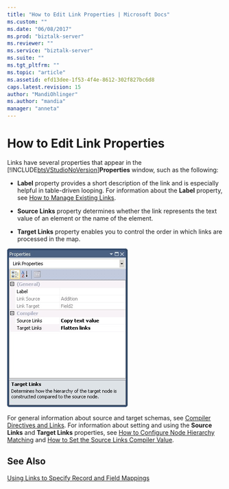 ```yaml
---
title: "How to Edit Link Properties | Microsoft Docs"
ms.custom: ""
ms.date: "06/08/2017"
ms.prod: "biztalk-server"
ms.reviewer: ""
ms.service: "biztalk-server"
ms.suite: ""
ms.tgt_pltfrm: ""
ms.topic: "article"
ms.assetid: efd13dee-1f53-4f4e-8612-302f827bc6d8
caps.latest.revision: 15
author: "MandiOhlinger"
ms.author: "mandia"
manager: "anneta"
---
```

# How to Edit Link Properties
Links have several properties that appear in the [!INCLUDE[btsVStudioNoVersion](../includes/btsvstudionoversion-md.md)]**Properties** window, such as the following:  
  
-   **Label** property provides a short description of the link and is especially helpful in table-driven looping. For information about the **Label** property, see [How to Manage Existing Links](../core/how-to-manage-existing-links.md).  
  
-   **Source Links** property determines whether the link represents the text value of an element or the name of the element.  
  
-   **Target Links** property enables you to control the order in which links are processed in the map.  
  
 ![screenshot without callouts](../core/media/properties-grid.gif "Properties_Grid")  
  
 For general information about source and target schemas, see [Compiler Directives and Links](../core/compiler-directives-and-links.md). For information about setting and using the **Source Links** and **Target Links** properties, see [How to Configure Node Hierarchy Matching](../core/how-to-configure-node-hierarchy-matching.md) and [How to Set the Source Links Compiler Value](../core/how-to-set-the-source-links-compiler-value.md).  
  
## See Also  
 [Using Links to Specify Record and Field Mappings](../core/using-links-to-specify-record-and-field-mappings.md)
